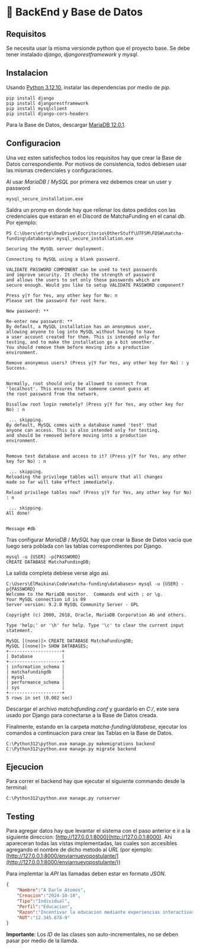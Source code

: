 # 🐍 BackEnd y Base de Datos

## Requisitos

Se necesita usar la misma versionde python que el proyecto base.
Se debe tener instalado _django_, _djangorestframework_ y _mysql_.

## Instalacion

Usando [Python 3.12.10](https://www.python.org/downloads/release/python-31210/), instalar las dependencias por medio de _pip_.

```
pip install django
pip install djangorestframework
pip install mysqlclient
pip install django-cors-headers
```

Para la Base de Datos, descargar [MariaDB 12.0.1](https://mariadb.org/download/?t=mariadb&p=mariadb&r=12.0.1&os=windows&cpu=x86_64&pkg=msi&mirror=insacom).

## Configuracion

Una vez esten satisfechos todos los requisitos hay que crear la Base de Datos
correspondiente.
Por motivos de consistencia, todos debiesen usar las mismas credenciales y configuraciones.

Al usar _MariaDB_ / _MySQL_ por primera vez debemos crear un user y password
```
mysql_secure_installation.exe
```
Saldra un promp en donde hay que rellenar los datos pedidos con las credenciales
que estaran en el Discord de MatchaFunding en el canal _db_. Por ejemplo:

```
PS C:\Users\etrtp\OneDrive\Escritorio\OtherStuff\UTFSM\FDSW\matcha-funding\databases> mysql_secure_installation.exe

Securing the MySQL server deployment.

Connecting to MySQL using a blank password.

VALIDATE PASSWORD COMPONENT can be used to test passwords
and improve security. It checks the strength of password
and allows the users to set only those passwords which are
secure enough. Would you like to setup VALIDATE PASSWORD component?

Press y|Y for Yes, any other key for No: n
Please set the password for root here.

New password: **

Re-enter new password: **
By default, a MySQL installation has an anonymous user,
allowing anyone to log into MySQL without having to have
a user account created for them. This is intended only for
testing, and to make the installation go a bit smoother.
You should remove them before moving into a production
environment.

Remove anonymous users? (Press y|Y for Yes, any other key for No) : y
Success.


Normally, root should only be allowed to connect from
'localhost'. This ensures that someone cannot guess at
the root password from the network.

Disallow root login remotely? (Press y|Y for Yes, any other key for No) : n

 ... skipping.
By default, MySQL comes with a database named 'test' that
anyone can access. This is also intended only for testing,
and should be removed before moving into a production
environment.


Remove test database and access to it? (Press y|Y for Yes, any other key for No) : n

 ... skipping.
Reloading the privilege tables will ensure that all changes
made so far will take effect immediately.

Reload privilege tables now? (Press y|Y for Yes, any other key for No) : n

 ... skipping.
All done!


Message #db
```

Tras configurar _MariaDB_ / _MySQL_ hay que crear la Base de Datos vacia que luego
sera poblada con las tablas correspondientes por Django.

```
mysql -u {USER} -p{PASSWORD}
CREATE DATABASE MatchaFundingDB;
```
La salida completa debiese verse algo asi.
```
C:\Users\ElMaikina\Code\matcha-funding\databases> mysql -u {USER} -p{PASSWORD}
Welcome to the MariaDB monitor.  Commands end with ; or \g.
Your MySQL connection id is 89
Server version: 9.2.0 MySQL Community Server - GPL

Copyright (c) 2000, 2018, Oracle, MariaDB Corporation Ab and others.

Type 'help;' or '\h' for help. Type '\c' to clear the current input statement.

MySQL [(none)]> CREATE DATABASE MatchaFundingDB;
MySQL [(none)]> SHOW DATABASES;
+--------------------+
| Database           |
+--------------------+
| information_schema |
| matchafundingdb    |
| mysql              |
| performance_schema |
| sys                |
+--------------------+
5 rows in set (0.002 sec)
```

Descargar el archivo _matchafunding.conf_ y guardarlo en *_C:/_*, este sera
usado por Django para conectarse a la Base de Datos creada.

Finalmente, estando en la carpeta _matcha-funding/database_, ejecutar los
comandos a continuacion para crear las Tablas en la Base de Datos.
```
C:\Python312\python.exe manage.py makemigrations backend
C:\Python312\python.exe manage.py migrate backend
```

## Ejecucion

Para correr el backend hay que ejecutar el siguiente commando desde la terminal:

```
C:\Python312\python.exe manage.py runserver
```

## Testing

Para agregar datos hay que levantar el sistema con el paso anterior e ir a la
siguiente direccion: [http://127.0.0.1:8000](http://127.0.0.1:8000). Ahi
apareceran todas las vistas implementadas, las cuales son accesibles agregando
el nombre de dicho metodo al _URL_ 
(por ejemplo: [http://127.0.0.1:8000/enviarnuevopostulante/](http://127.0.0.1:8000/enviarnuevopostulante/))

Para implemtar la _API_ las llamadas deben estar en formato _JSON_.

```json
{
    "Nombre":"A Darle Atomos",
    "Creacion":"2024-10-10",
    "Tipo":"Individual",
    "Perfil":"Educacion",
    "Razon":"Incentivar la educacion mediante experiencias interactivas",
    "RUT":"12.345.678-9"
}
```

**Importante**: Los _ID_ de las clases son auto-incrementales, no se deben pasar
por medio de la llamda.